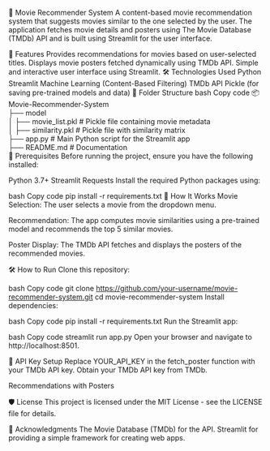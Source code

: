 🎥 Movie Recommender System
A content-based movie recommendation system that suggests movies similar to the one selected by the user. The application fetches movie details and posters using The Movie Database (TMDb) API and is built using Streamlit for the user interface.

🚀 Features
Provides recommendations for movies based on user-selected titles.
Displays movie posters fetched dynamically using TMDb API.
Simple and interactive user interface using Streamlit.
🛠️ Technologies Used
Python
Streamlit
Machine Learning (Content-Based Filtering)
TMDb API
Pickle (for saving pre-trained models and data)
📂 Folder Structure
bash
Copy code
📦 Movie-Recommender-System  
├── model  
│   ├── movie_list.pkl          # Pickle file containing movie metadata  
│   ├── similarity.pkl          # Pickle file with similarity matrix  
├── app.py                      # Main Python script for the Streamlit app  
├── README.md                   # Documentation  
🧩 Prerequisites
Before running the project, ensure you have the following installed:

Python 3.7+
Streamlit
Requests
Install the required Python packages using:

bash
Copy code
pip install -r requirements.txt
🌟 How It Works
Movie Selection:
The user selects a movie from the dropdown menu.

Recommendation:
The app computes movie similarities using a pre-trained model and recommends the top 5 similar movies.

Poster Display:
The TMDb API fetches and displays the posters of the recommended movies.

🛠️ How to Run
Clone this repository:

bash
Copy code
git clone https://github.com/your-username/movie-recommender-system.git
cd movie-recommender-system
Install dependencies:

bash
Copy code
pip install -r requirements.txt
Run the Streamlit app:

bash
Copy code
streamlit run app.py
Open your browser and navigate to http://localhost:8501.

🔑 API Key Setup
Replace YOUR_API_KEY in the fetch_poster function with your TMDb API key.
Obtain your TMDb API key from TMDb.

Recommendations with Posters

🛡️ License
This project is licensed under the MIT License - see the LICENSE file for details.

🙌 Acknowledgments
The Movie Database (TMDb) for the API.
Streamlit for providing a simple framework for creating web apps.
